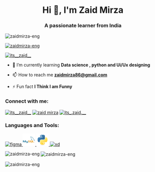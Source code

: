 <h1 align="center">Hi 👋, I'm Zaid Mirza</h1>
<h3 align="center">A passionate learner from India</h3>

<p align="left"> <img src="https://komarev.com/ghpvc/?username=zaidmirza-eng&label=Profile%20views&color=0e75b6&style=flat" alt="zaidmirza-eng" /> </p>

<p align="left"> <a href="https://github.com/ryo-ma/github-profile-trophy"><img src="https://github-profile-trophy.vercel.app/?username=zaidmirza-eng" alt="zaidmirza-eng" /></a> </p>

<p align="left"> <a href="https://twitter.com/its__zaid__" target="blank"><img src="https://img.shields.io/twitter/follow/its__zaid__?logo=twitter&style=for-the-badge" alt="its__zaid__" /></a> </p>

- 🌱 I’m currently learning **Data science , python and Ui/Ux designing**

- 📫 How to reach me **zaidmirza86@gmail.com**

- ⚡ Fun fact **I Think I am Funny**

<h3 align="left">Connect with me:</h3>
<p align="left">
<a href="https://twitter.com/its__zaid__" target="blank"><img align="center" src="https://raw.githubusercontent.com/rahuldkjain/github-profile-readme-generator/master/src/images/icons/Social/twitter.svg" alt="its__zaid__" height="30" width="40" /></a>
<a href="https://linkedin.com/in/zaid mirza" target="blank"><img align="center" src="https://raw.githubusercontent.com/rahuldkjain/github-profile-readme-generator/master/src/images/icons/Social/linked-in-alt.svg" alt="zaid mirza" height="30" width="40" /></a>
<a href="https://instagram.com/its_.zaid.__" target="blank"><img align="center" src="https://raw.githubusercontent.com/rahuldkjain/github-profile-readme-generator/master/src/images/icons/Social/instagram.svg" alt="its_.zaid.__" height="30" width="40" /></a>
</p>

<h3 align="left">Languages and Tools:</h3>
<p align="left"> <a href="https://www.figma.com/" target="_blank" rel="noreferrer"> <img src="https://www.vectorlogo.zone/logos/figma/figma-icon.svg" alt="figma" width="40" height="40"/> </a> <a href="https://www.mysql.com/" target="_blank" rel="noreferrer"> <img src="https://raw.githubusercontent.com/devicons/devicon/master/icons/mysql/mysql-original-wordmark.svg" alt="mysql" width="40" height="40"/> </a> <a href="https://www.python.org" target="_blank" rel="noreferrer"> <img src="https://raw.githubusercontent.com/devicons/devicon/master/icons/python/python-original.svg" alt="python" width="40" height="40"/> </a> <a href="https://www.adobe.com/products/xd.html" target="_blank" rel="noreferrer"> <img src="https://cdn.worldvectorlogo.com/logos/adobe-xd.svg" alt="xd" width="40" height="40"/> </a> </p>

<p><img align="left" src="https://github-readme-stats.vercel.app/api/top-langs?username=zaidmirza-eng&show_icons=true&locale=en&layout=compact" alt="zaidmirza-eng" /></p>

<p>&nbsp;<img align="center" src="https://github-readme-stats.vercel.app/api?username=zaidmirza-eng&show_icons=true&locale=en" alt="zaidmirza-eng" /></p>

<p><img align="center" src="https://github-readme-streak-stats.herokuapp.com/?user=zaidmirza-eng&" alt="zaidmirza-eng" /></p>
